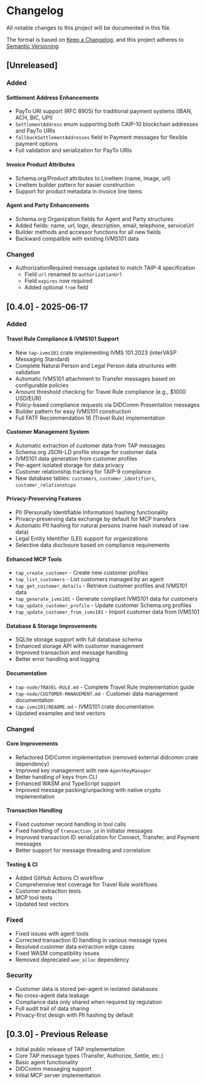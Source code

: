 # Changelog

All notable changes to this project will be documented in this file.

The format is based on [Keep a Changelog](https://keepachangelog.com/en/1.0.0/),
and this project adheres to [Semantic Versioning](https://semver.org/spec/v2.0.0.html).

## [Unreleased]

### Added

#### Settlement Address Enhancements
- PayTo URI support (RFC 8905) for traditional payment systems (IBAN, ACH, BIC, UPI)
- `SettlementAddress` enum supporting both CAIP-10 blockchain addresses and PayTo URIs
- `fallbackSettlementAddresses` field in Payment messages for flexible payment options
- Full validation and serialization for PayTo URIs

#### Invoice Product Attributes
- Schema.org/Product attributes to LineItem (name, image, url)
- LineItem builder pattern for easier construction
- Support for product metadata in invoice line items

#### Agent and Party Enhancements  
- Schema.org Organization fields for Agent and Party structures
- Added fields: name, url, logo, description, email, telephone, serviceUrl
- Builder methods and accessor functions for all new fields
- Backward compatible with existing IVMS101 data

### Changed
- AuthorizationRequired message updated to match TAIP-4 specification
  - Field `url` renamed to `authorizationUrl`
  - Field `expires` now required
  - Added optional `from` field

## [0.4.0] - 2025-06-17

### Added

#### Travel Rule Compliance & IVMS101 Support
- New `tap-ivms101` crate implementing IVMS 101.2023 (interVASP Messaging Standard)
- Complete Natural Person and Legal Person data structures with validation
- Automatic IVMS101 attachment to Transfer messages based on configurable policies
- Amount threshold checking for Travel Rule compliance (e.g., $1000 USD/EUR)
- Policy-based compliance requests via DIDComm Presentation messages
- Builder pattern for easy IVMS101 construction
- Full FATF Recommendation 16 (Travel Rule) implementation

#### Customer Management System
- Automatic extraction of customer data from TAP messages
- Schema.org JSON-LD profile storage for customer data
- IVMS101 data generation from customer profiles
- Per-agent isolated storage for data privacy
- Customer relationship tracking for TAIP-9 compliance
- New database tables: `customers`, `customer_identifiers`, `customer_relationships`

#### Privacy-Preserving Features
- PII (Personally Identifiable Information) hashing functionality
- Privacy-preserving data exchange by default for MCP transfers
- Automatic PII hashing for natural persons (name hash instead of raw data)
- Legal Entity Identifier (LEI) support for organizations
- Selective data disclosure based on compliance requirements

#### Enhanced MCP Tools
- `tap_create_customer` - Create new customer profiles
- `tap_list_customers` - List customers managed by an agent
- `tap_get_customer_details` - Retrieve customer profiles and IVMS101 data
- `tap_generate_ivms101` - Generate compliant IVMS101 data for customers
- `tap_update_customer_profile` - Update customer Schema.org profiles
- `tap_update_customer_from_ivms101` - Import customer data from IVMS101

#### Database & Storage Improvements
- SQLite storage support with full database schema
- Enhanced storage API with customer management
- Improved transaction and message handling
- Better error handling and logging

#### Documentation
- `tap-node/TRAVEL-RULE.md` - Complete Travel Rule implementation guide
- `tap-node/CUSTOMER-MANAGEMENT.md` - Customer data management documentation
- `tap-ivms101/README.md` - IVMS101 crate documentation
- Updated examples and test vectors

### Changed

#### Core Improvements
- Refactored DIDComm implementation (removed external didcomm crate dependency)
- Improved key management with new `AgentKeyManager`
- Better handling of keys from CLI
- Enhanced WASM and TypeScript support
- Improved message packing/unpacking with native crypto implementation

#### Transaction Handling
- Fixed customer record handling in tool calls
- Fixed handling of `transaction_id` in initiator messages
- Improved transaction ID serialization for Connect, Transfer, and Payment messages
- Better support for message threading and correlation

#### Testing & CI
- Added GitHub Actions CI workflow
- Comprehensive test coverage for Travel Rule workflows
- Customer extraction tests
- MCP tool tests
- Updated test vectors

### Fixed

- Fixed issues with agent tools
- Corrected transaction ID handling in various message types
- Resolved customer data extraction edge cases
- Fixed WASM compatibility issues
- Removed deprecated `wee_alloc` dependency

### Security

- Customer data is stored per-agent in isolated databases
- No cross-agent data leakage
- Compliance data only shared when required by regulation
- Full audit trail of data sharing
- Privacy-first design with PII hashing by default

## [0.3.0] - Previous Release

- Initial public release of TAP implementation
- Core TAP message types (Transfer, Authorize, Settle, etc.)
- Basic agent functionality
- DIDComm messaging support
- Initial MCP server implementation
